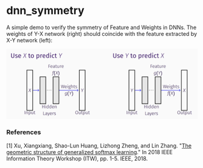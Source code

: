 # dnn_symmetry
A simple demo to verify the symmetry of Feature and Weights in DNNs. The weights of Y-X network (right) should coincide with the feature extracted by X-Y network (left):

<img src="images/sym.png" width="768">

### References 
[1] Xu, Xiangxiang, Shao-Lun Huang, Lizhong Zheng, and Lin Zhang. "[The geometric structure of generalized softmax learning](https://xiangxiangxu.com/media/documents/itw2018_ps.pdf)." In 2018 IEEE Information Theory Workshop (ITW), pp. 1-5. IEEE, 2018.
